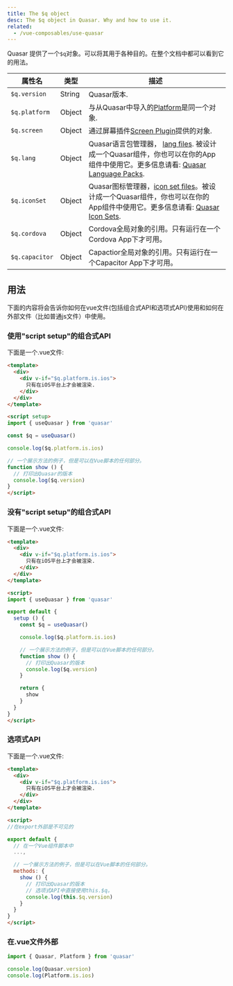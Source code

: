 ```yaml
---
title: The $q object
desc: The $q object in Quasar. Why and how to use it.
related:
  - /vue-composables/use-quasar
---
```


Quasar 提供了一个`$q`对象。可以将其用于各种目的。在整个文档中都可以看到它的用法。

| 属性名 | 类型 | 描述 |
| --- | --- | --- |
| `$q.version` | String | Quasar版本. |
| `$q.platform` | Object | 与从Quasar中导入的[Platform](/options/platform-detection)是同一个对象. |
| `$q.screen` | Object | 通过屏幕插件[Screen Plugin](/options/screen-plugin)提供的对象. |
| `$q.lang` | Object | Quasar语言包管理器， [lang files](https://github.com/quasarframework/quasar/tree/dev/ui/lang). 被设计成一个Quasar组件，你也可以在你的App组件中使用它。更多信息请看: [Quasar Language Packs](/options/quasar-language-packs). |
| `$q.iconSet` | Object | Quasar图标管理器，[icon set files](https://github.com/quasarframework/quasar/tree/dev/ui/icon-set)。被设计成一个Quasar组件，你也可以在你的App组件中使用它。更多信息请看: [Quasar Icon Sets](/options/quasar-icon-sets). |
| `$q.cordova` | Object | Cordova全局对象的引用。只有运行在一个Cordova App下才可用。|
| `$q.capacitor` | Object | Capactior全局对象的引用。只有运行在一个Capacitor App下才可用。 |

## 用法

下面的内容将会告诉你如何在vue文件(包括组合式API和选项式API)使用和如何在外部文件（比如普通js文件）中使用。

### 使用"script setup"的组合式API

下面是一个.vue文件:

```html
<template>
  <div>
    <div v-if="$q.platform.is.ios">
      只有在iOS平台上才会被渲染.
    </div>
  </div>
</template>

<script setup>
import { useQuasar } from 'quasar'

const $q = useQuasar()

console.log($q.platform.is.ios)

// 一个展示方法的例子，但是可以在Vue脚本的任何部分。
function show () {
  // 打印出Quasar的版本
  console.log($q.version)
}
</script>
```

### 没有"script setup"的组合式API

下面是一个.vue文件:

```html
<template>
  <div>
    <div v-if="$q.platform.is.ios">
      只有在iOS平台上才会被渲染.
    </div>
  </div>
</template>

<script>
import { useQuasar } from 'quasar'

export default {
  setup () {
    const $q = useQuasar()

    console.log($q.platform.is.ios)

    // 一个展示方法的例子，但是可以在Vue脚本的任何部分。
    function show () {
      // 打印出Quasar的版本
      console.log($q.version)
    }

    return {
      show
    }
  }
}
</script>
```

### 选项式API

下面是一个.vue文件:

```html
<template>
  <div>
    <div v-if="$q.platform.is.ios">
      只有在iOS平台上才会被渲染.
    </div>
  </div>
</template>

<script>
//在export外部是不可见的

export default {
  // 在一个Vue组件脚本中
  ...,

  // 一个展示方法的例子，但是可以在Vue脚本的任何部分。
  methods: {
    show () {
      // 打印出Quasar的版本
      // 选项式API中直接使用this.$q。
      console.log(this.$q.version)
    }
  }
}
</script>
```

### 在.vue文件外部

```js
import { Quasar, Platform } from 'quasar'

console.log(Quasar.version)
console.log(Platform.is.ios)
```
